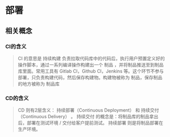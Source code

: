 # 部署

## 相关概念

### CI的含义

> CI 的意思是 持续构建
> 负责拉取代码库中的代码后，执行用户预置定义好的操作脚本，通过一系列编译操作构建出一个 制品 ，并将制品推送至到制品库里面。常用工具有 Gitlab CI，Github CI，Jenkins 等。这个环节不参与部署，只负责构建代码，然后保存构建物。构建物被称为 制品，保存制品的地方被称为 制品库

### CD的含义

> CD 则有2层含义： 持续部署（Continuous Deployment） 和 持续交付（Continuous Delivery） 。
> 持续交付 的概念是：将制品库的制品拿出后，部署在测试环境 / 交付给客户提前测试。 持续部署 则是将制品部署在生产环境。

